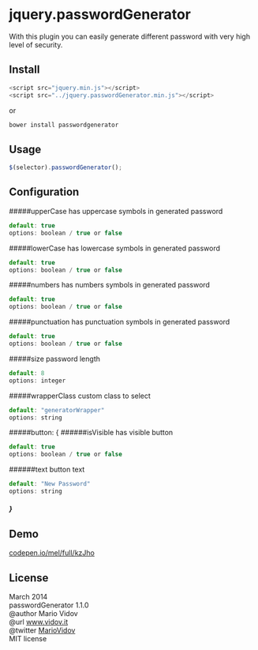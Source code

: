 # jquery.passwordGenerator
With this plugin you can easily generate different password with very high level of security.
## Install
```javascript
<script src="jquery.min.js"></script>
<script src="../jquery.passwordGenerator.min.js"></script>
```
or 
```javascript
bower install passwordgenerator
```
## Usage
```javascript
$(selector).passwordGenerator();
```
## Configuration
#####upperCase
has uppercase symbols in generated password
```javascript
default: true
options: boolean / true or false
```
#####lowerCase
has lowercase symbols in generated password
```javascript
default: true
options: boolean / true or false
```
#####numbers
has numbers symbols in generated password
```javascript
default: true
options: boolean / true or false
```
#####punctuation
has punctuation symbols in generated password
```javascript
default: true
options: boolean / true or false
```
#####size
password length
```javascript
default: 8
options: integer
```
#####wrapperClass
custom class to select
```javascript
default: "generatorWrapper"
options: string
```
#####button: {
######isVisible
has visible button
```javascript
default: true
options: boolean / true or false
```
######text
button text
```javascript
default: "New Password"
options: string
```
##### }
## Demo
<a href="http://codepen.io/mel/full/kzJho" target="_blank">codepen.io/mel/full/kzJho</a>
## License
March 2014 <br />
passwordGenerator 1.1.0 <br />
@author Mario Vidov <br />
@url <a href="http://vidov.it" target="_blank">www.vidov.it</a> <br />
@twitter  <a href="http://twitter.com/MarioVidov" target="_blank">MarioVidov</a> <br />
MIT license
